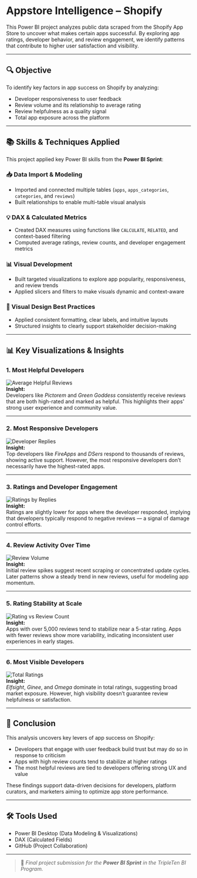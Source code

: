 # Appstore Intelligence – Shopify

This Power BI project analyzes public data scraped from the Shopify App Store to uncover what makes certain apps successful. By exploring app ratings, developer behavior, and review engagement, we identify patterns that contribute to higher user satisfaction and visibility.

---

## 🔍 Objective

To identify key factors in app success on Shopify by analyzing:

- Developer responsiveness to user feedback  
- Review volume and its relationship to average rating  
- Review helpfulness as a quality signal  
- Total app exposure across the platform

---

## 📚 Skills & Techniques Applied

This project applied key Power BI skills from the **Power BI Sprint**:

### 📥 Data Import & Modeling
- Imported and connected multiple tables (`apps`, `apps_categories`, `categories`, and `reviews`)  
- Built relationships to enable multi-table visual analysis

### 💡 DAX & Calculated Metrics
- Created DAX measures using functions like `CALCULATE`, `RELATED`, and context-based filtering  
- Computed average ratings, review counts, and developer engagement metrics

### 📊 Visual Development
- Built targeted visualizations to explore app popularity, responsiveness, and review trends  
- Applied slicers and filters to make visuals dynamic and context-aware

### 🎨 Visual Design Best Practices
- Applied consistent formatting, clear labels, and intuitive layouts  
- Structured insights to clearly support stakeholder decision-making

---

## 📊 Key Visualizations & Insights

### 1. Most Helpful Developers  
![Average Helpful Reviews](visualizations/average_of_helpful_reviews_by_developer.png)  
**Insight:**  
Developers like *Pictorem* and *Green Goddess* consistently receive reviews that are both high-rated and marked as helpful. This highlights their apps' strong user experience and community value.

---

### 2. Most Responsive Developers  
![Developer Replies](visualizations/sum_of_deleoper_answered_by_developer.png)  
**Insight:**  
Top developers like *FireApps* and *DSers* respond to thousands of reviews, showing active support. However, the most responsive developers don’t necessarily have the highest-rated apps.

---

### 3. Ratings and Developer Engagement  
![Ratings by Replies](visualizations/average_of_rating_by_developer_answered.png)  
**Insight:**  
Ratings are slightly lower for apps where the developer responded, implying that developers typically respond to negative reviews — a signal of damage control efforts.

---

### 4. Review Activity Over Time  
![Review Volume](visualizations/sum_of_reviews_count_by_last_mod.png)  
**Insight:**  
Initial review spikes suggest recent scraping or concentrated update cycles. Later patterns show a steady trend in new reviews, useful for modeling app momentum.

---

### 5. Rating Stability at Scale  
![Rating vs Review Count](visualizations/average_of_rating_by_reviews_count.png)  
**Insight:**  
Apps with over 5,000 reviews tend to stabilize near a 5-star rating. Apps with fewer reviews show more variability, indicating inconsistent user experiences in early stages.

---

### 6. Most Visible Developers  
![Total Ratings](visualizations/sum_of_rating_by_developer.png)  
**Insight:**  
*Elfsight*, *Ginee*, and *Omega* dominate in total ratings, suggesting broad market exposure. However, high visibility doesn’t guarantee review helpfulness or satisfaction.

---

## 🧠 Conclusion

This analysis uncovers key levers of app success on Shopify:

- Developers that engage with user feedback build trust but may do so in response to criticism  
- Apps with high review counts tend to stabilize at higher ratings  
- The most helpful reviews are tied to developers offering strong UX and value

These findings support data-driven decisions for developers, platform curators, and marketers aiming to optimize app store performance.

---

## 🛠 Tools Used

- Power BI Desktop (Data Modeling & Visualizations)  
- DAX (Calculated Fields)  
- GitHub (Project Collaboration)

---

> 🚀 *Final project submission for the **Power BI Sprint** in the TripleTen BI Program.*
